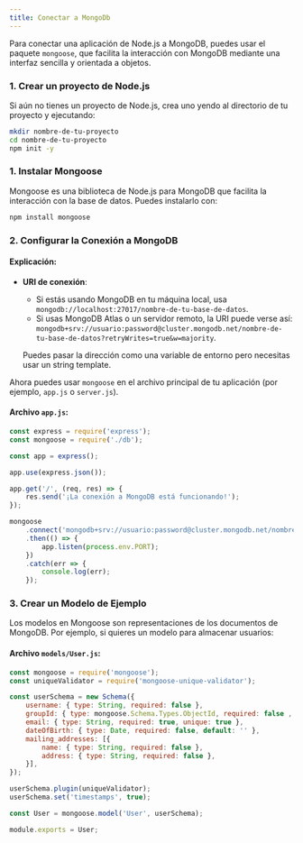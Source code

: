```yaml
---
title: Conectar a MongoDb
---
```



Para conectar una aplicación de Node.js a MongoDB, puedes usar el paquete `mongoose`, que facilita la interacción con MongoDB mediante una interfaz sencilla y orientada a objetos.

### 1. Crear un proyecto de Node.js
Si aún no tienes un proyecto de Node.js, crea uno yendo al directorio de tu proyecto y ejecutando:

```bash
mkdir nombre-de-tu-proyecto
cd nombre-de-tu-proyecto
npm init -y
```

### 1. Instalar Mongoose
Mongoose es una biblioteca de Node.js para MongoDB que facilita la interacción con la base de datos. Puedes instalarlo con:

```bash
npm install mongoose
```

### 2. Configurar la Conexión a MongoDB

#### Explicación:
- **URI de conexión**: 
    * Si estás usando MongoDB en tu máquina local, usa `mongodb://localhost:27017/nombre-de-tu-base-de-datos`.
    * Si usas MongoDB Atlas o un servidor remoto, la URI puede verse así: `mongodb+srv://usuario:password@cluster.mongodb.net/nombre-de-tu-base-de-datos?retryWrites=true&w=majority`.
  
    Puedes pasar la dirección como una variable de entorno pero necesitas usar un string template.

Ahora puedes usar `mongoose` en el archivo principal de tu aplicación (por ejemplo, `app.js` o `server.js`).

#### Archivo `app.js`:
```javascript
const express = require('express');
const mongoose = require('./db');

const app = express();

app.use(express.json());

app.get('/', (req, res) => {
    res.send('¡La conexión a MongoDB está funcionando!');
});

mongoose
    .connect('mongodb+srv://usuario:password@cluster.mongodb.net/nombre-de-tu-base-de-datos?retryWrites=true&w=majority')
    .then(() => {
        app.listen(process.env.PORT);
    })
    .catch(err => {
        console.log(err);
    });
```

### 3. Crear un Modelo de Ejemplo
Los modelos en Mongoose son representaciones de los documentos de MongoDB. Por ejemplo, si quieres un modelo para almacenar usuarios:

#### Archivo `models/User.js`:
```javascript
const mongoose = require('mongoose');
const uniqueValidator = require('mongoose-unique-validator');

const userSchema = new Schema({
    username: { type: String, required: false },
    groupId: { type: mongoose.Schema.Types.ObjectId, required: false , ref: 'UserGroup', default: '64be2e7090b134d92ec1b68a'},
    email: { type: String, required: true, unique: true },
    dateOfBirth: { type: Date, required: false, default: '' },
    mailing_addresses: [{
        name: { type: String, required: false },
        address: { type: String, required: false },
    }],
});

userSchema.plugin(uniqueValidator);
userSchema.set('timestamps', true);

const User = mongoose.model('User', userSchema);

module.exports = User;
```

